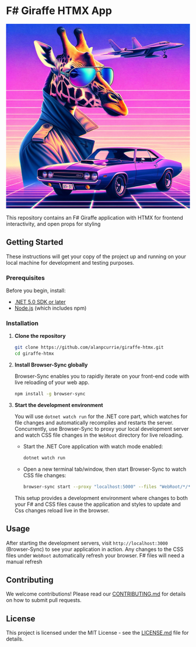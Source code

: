 # F# Giraffe HTMX App

![Logo](logo.WEBP)

This repository contains an F# Giraffe application with HTMX for frontend interactivity, and open props for styling

## Getting Started

These instructions will get your copy of the project up and running on your local machine for development and testing purposes.

### Prerequisites

Before you begin, install:

- [.NET 5.0 SDK or later](https://dotnet.microsoft.com/download)
- [Node.js](https://nodejs.org/en/) (which includes npm)

### Installation

1. **Clone the repository**

   ```bash
   git clone https://github.com/alanpcurrie/giraffe-htmx.git
   cd giraffe-htmx
   ```

2. **Install Browser-Sync globally**

   Browser-Sync enables you to rapidly iterate on your front-end code with live reloading of your web app.

   ```bash
   npm install -g browser-sync
   ```

3. **Start the development environment**

   You will use `dotnet watch run` for the .NET core part, which watches for file changes and automatically recompiles and restarts the server. Concurrently, use Browser-Sync to proxy your local development server and watch CSS file changes in the `WebRoot` directory for live reloading.

   - Start the .NET Core application with watch mode enabled:

     ```bash
     dotnet watch run
     ```

   - Open a new terminal tab/window, then start Browser-Sync to watch CSS file changes:

     ```bash
     browser-sync start --proxy "localhost:5000" --files "WebRoot/*/*.css"
     ```

   This setup provides a development environment where changes to both your F# and CSS files cause the application and styles to update and Css changes reload live in the browser.

## Usage

After starting the development servers, visit `http://localhost:3000` (Browser-Sync) to see your application in action. Any changes to the CSS files under `WebRoot` automatically refresh your browser. F# files will need a manual refresh

## Contributing

We welcome contributions! Please read our [CONTRIBUTING.md](CONTRIBUTING.md) for details on how to submit pull requests.

## License

This project is licensed under the MIT License - see the [LICENSE.md](LICENSE.md) file for details.
